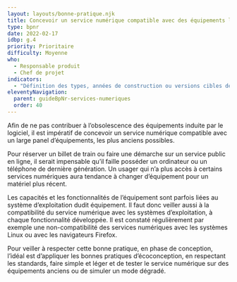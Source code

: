 ```yaml
---
layout: layouts/bonne-pratique.njk
title: Concevoir un service numérique compatible avec des équipements les plus anciens possibles
type: bpnr
date: 2022-02-17
idbp: g.4
priority: Prioritaire
difficulty: Moyenne
who:
  - Responsable produit
  - Chef de projet
indicators:
  - "Définition des types, années de construction ou versions cibles des équipements utilisateurs supportés (type de smartphone, taille écran...)"
eleventyNavigation:
  parent: guideBpNr-services-numeriques
  order: 40
---
```


Afin de ne pas contribuer à l’obsolescence des équipements induite par le logiciel, il est impératif de concevoir un service numérique compatible avec un large panel d’équipements, les plus anciens possibles.

Pour réserver un billet de train ou faire une démarche sur un service public en ligne, il serait impensable qu’il faille posséder un ordinateur ou un téléphone de dernière génération. Un usager qui n’a plus accès à certains services numériques aura tendance à changer d’équipement pour un matériel plus récent.

Les capacités et les fonctionnalités de l’équipement sont parfois liées au système d’exploitation dudit équipement. Il faut donc veiller aussi à la compatibilité du service numérique avec les systèmes d’exploitation, à chaque fonctionnalité développée. Il est constaté régulièrement par exemple une non-compatibilité des services numériques avec les systèmes Linux ou avec les navigateurs Firefox.

Pour veiller à respecter cette bonne pratique, en phase de conception, l’idéal est d’appliquer les bonnes pratiques d’écoconception, en respectant les standards, faire simple et léger et de tester le service numérique sur des équipements anciens ou de simuler un mode dégradé.
